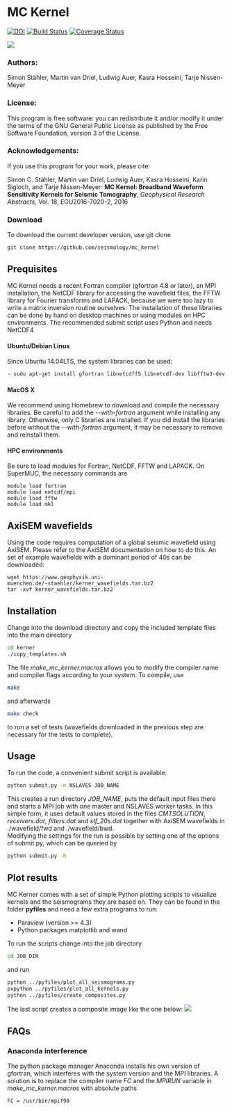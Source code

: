 # MC Kernel
[![DOI](https://zenodo.org/badge/21468/seismology/mc_kernel.svg)](https://zenodo.org/badge/latestdoi/21468/seismology/mc_kernel)
[![Build Status](https://travis-ci.org/seismology/mc_kernel.svg?branch=master)](https://travis-ci.org/seismology/mc_kernel)
[![Coverage Status](https://coveralls.io/repos/github/seismology/mc_kernel/badge.svg?branch=master)](https://coveralls.io/github/seismology/mc_kernel?branch=master)

![](https://www.geophysik.uni-muenchen.de/~staehler/kerner/logo.png)

### Authors:
Simon Stähler, Martin van Driel, Ludwig Auer, Kasra Hosseini, Tarje Nissen-Meyer

### License: 
This program is free software: you can redistribute it and/or modify it under the terms of the GNU General Public License as published by the Free Software Foundation, version 3 of the License.

### Acknowledgements:
If you use this program for your work, please cite:

Simon C. Stähler, Martin van Driel, Ludwig Auer, Kasra Hosseini, Karin Sigloch, and Tarje Nissen-Meyer: **MC Kernel: Broadband Waveform Sensitivity Kernels for Seismic Tomography**, *Geophysical Research Abstracts*, Vol. 18, EGU2016-7020-2, 2016

### Download
To download the current developer version, use git clone
```
git clone https://github.com/seismology/mc_kernel
```

## Prequisites
MC Kernel needs a recent Fortran compiler (gfortran 4.8 or later), an MPI installation, the NetCDF library for accessing the wavefield files, the FFTW library for Fourier transforms and LAPACK, because we were too lazy to write a matrix inversion routine ourselves. The installation of these libraries can be done by hand on desktop machines or using modules on HPC environments.
The recommended submit script uses Python and needs NetCDF4
#### Ubuntu/Debian Linux
Since Ubuntu 14.04LTS, the system libraries can be used:
```bash
- sudo apt-get install gfortran libnetcdff5 libnetcdf-dev libfftw3-dev liblapack-dev libblas-dev openmpi-bin libopenmpi-dev
```

#### MacOS X
We recommend using Homebrew to download and compile the necessary libraries. Be careful to add the *--with-fortran* argument while installing any library. Otherwise, only C libraries are installed. If you did install the libraries before without the *--with-fortran* argument, it may be necessary to remove and reinstall them.

#### HPC environments
Be sure to load modules for Fortran, NetCDF, FFTW and LAPACK.
On SuperMUC, the necessary commands are
```
module load fortran
module load netcdf/mpi
module load fftw
module load mkl
```

## AxiSEM wavefields
Using the code requires computation of a global seismic wavefield using AxiSEM. Please refer to the AxiSEM documentation on how to do this. An set of example wavefields with a dominant period of 40s can be downloaded:
```
wget https://www.geophysik.uni-muenchen.de/~staehler/kerner_wavefields.tar.bz2
tar -xvf kerner_wavefields.tar.bz2
```

## Installation
Change into the download directory and copy the included template files into the main directory
```bash
cd kerner
./copy_templates.sh
```
The file *make_mc_kerner.macros* allows you to modify the compiler name and compiler flags according to your system. To compile, use
```bash
make 
```
and afterwards 
``` bash
make check
```
to run a set of tests (wavefields downloaded in the previous step are necessary for the tests to complete).

## Usage
To run the code, a convenient submit script is available:
```bash
python submit.py -n NSLAVES JOB_NAME
```
This creates a run directory *JOB_NAME*, puts the default input files there and starts a MPI job with one master and NSLAVES worker tasks. In this simple form, it uses default values stored in the files *CMTSOLUTION*, *receivers.dat*, *filters.dat* and *stf_20s.dat* together with AxiSEM wavefields in ./wavefield/fwd and ./wavefield/bwd.  
Modifying the settings for the run is possible by setting one of the options of submit.py, which can be queried by
```bash
python submit.py -h
```

## Plot results
MC Kerner comes with a set of simple Python plotting scripts to visualize kernels and the seismograms they are based on. They can be found in the folder **pyfiles** and need a few extra programs to run:
 * Paraview (version >= 4.3)
 * Python packages matplotlib and wand

To run the scripts change into the job directory
```bash
cd JOB_DIR
```
and run
```bash
python ../pyfiles/plot_all_seismograms.py
pvpython ../pyfiles/plot_all_kernels.py
python ../pyfiles/create_composites.py
```
The last script creates a composite image like the one below:
![](https://www.geophysik.uni-muenchen.de/~staehler/kerner/composite_plot.png)




## FAQs
### Anaconda interference 
The python package manager Anaconda installs his own version of gfortran, which interferes with the system version and the MPI libraries. 
A solution is to replace the compiler name *FC* and the *MPIRUN* variable in *make_mc_kerner.macros* with absolute paths
```bash
FC = /usr/bin/mpif90
```
